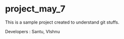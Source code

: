 # project_may_7
This is a sample project created to understand git stuffs.


Developers : Santu, VIshnu
